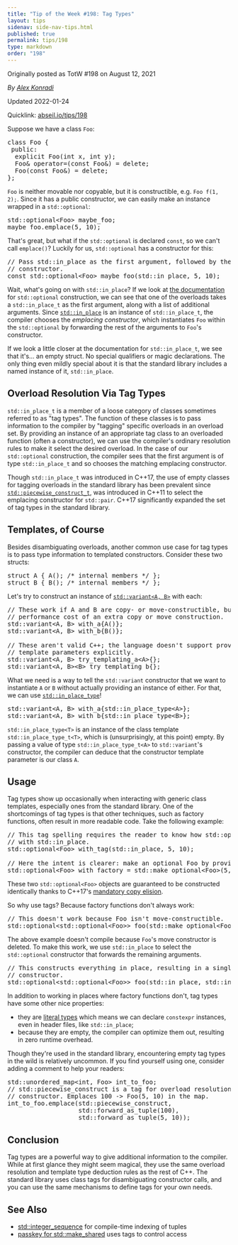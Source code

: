 ```yaml
---
title: "Tip of the Week #198: Tag Types"
layout: tips
sidenav: side-nav-tips.html
published: true
permalink: tips/198
type: markdown
order: "198"
---
```


Originally posted as TotW #198 on August 12, 2021

*By [Alex Konradi](mailto:akonradi@google.com)*

Updated 2022-01-24

Quicklink: [abseil.io/tips/198](https://abseil.io/tips/198)


Suppose we have a class `Foo`:

<pre class="prettyprint lang-cpp code">
class Foo {
 public:
  explicit Foo(int x, int y);
  Foo& operator=(const Foo&) = delete;
  Foo(const Foo&) = delete;
};
</pre>

`Foo` is neither movable nor copyable, but it is constructible, e.g. `Foo f(1,
2);`. Since it has a public constructor, we can easily make an instance wrapped
in a `std::optional`:

<pre class="prettyprint lang-cpp code">
std::optional&lt;Foo&gt; maybe_foo;
maybe_foo.emplace(5, 10);
</pre>

That's great, but what if the `std::optional` is declared `const`, so we can't
call `emplace()`? Luckily for us, `std::optional` has a constructor for this:

<pre class="prettyprint lang-cpp code">
// Pass std::in_place as the first argument, followed by the arguments for Foo's
// constructor.
const std::optional&lt;Foo&gt; maybe_foo(std::in_place, 5, 10);
</pre>

Wait, what's going on with `std::in_place`? If we look at
[the documentation](https://en.cppreference.com/w/cpp/utility/optional/optional)
for `std::optional` construction, we can see that one of the overloads takes a
`std::in_place_t` as the first argument, along with a list of additional
arguments. Since
[`std::in_place`](https://en.cppreference.com/w/cpp/utility/in_place) is an
instance of `std::in_place_t`, the compiler chooses the *emplacing constructor*,
which instantiates `Foo` within the `std::optional` by forwarding the rest of
the arguments to `Foo`'s constructor.

If we look a little closer at the documentation for `std::in_place_t`, we see
that it's... an empty struct. No special qualifiers or magic declarations. The
only thing even mildly special about it is that the standard library includes a
named instance of it, `std::in_place`.

## Overload Resolution Via Tag Types

`std::in_place_t` is a member of a loose category of classes sometimes referred
to as "tag types". The function of these classes is to pass information to the
compiler by "tagging" specific overloads in an overload set. By providing an
instance of an appropriate tag class to an overloaded function (often a
constructor), we can use the compiler's ordinary resolution rules to make it
select the desired overload. In the case of our `std::optional` construction,
the compiler sees that the first argument is of type `std::in_place_t` and so
chooses the matching emplacing constructor.

Though `std::in_place_t` was introduced in C++17, the use of empty classes for
tagging overloads in the standard library has been prevalent since
[`std::piecewise_construct_t`](https://en.cppreference.com/w/cpp/utility/piecewise_construct_t),
was introduced in C++11 to select the emplacing constructor for `std::pair`.
C++17 significantly expanded the set of tag types in the standard library.

## Templates, of Course

Besides disambiguating overloads, another common use case for tag types is to
pass type information to templated constructors. Consider these two structs:

<pre class="prettyprint lang-cpp code">
struct A { A(); /* internal members */ };
struct B { B(); /* internal members */ };
</pre>

Let's try to construct an instance of
[`std::variant<A, B>`](https://en.cppreference.com/w/cpp/utility/variant) with
each:

<pre class="prettyprint lang-cpp bad-code">
// These work if A and B are copy- or move-constructible, but incur the
// performance cost of an extra copy or move construction.
std::variant&lt;A, B&gt; with_a{A()};
std::variant&lt;A, B&gt; with_b{B()};

// These aren't valid C++; the language doesn't support providing constructor
// template parameters explicitly.
std::variant&lt;A, B&gt; try_templating_a&lt;A&gt;{};
std::variant&lt;A, B&gt;&lt;B&gt; try_templating_b{};
</pre>

What we need is a way to tell the `std::variant` constructor that we want to
instantiate `A` or `B` without actually providing an instance of either. For
that, we can use
[`std::in_place_type`](https://en.cppreference.com/w/cpp/utility/in_place)!

<pre class="prettyprint lang-cpp code">
std::variant&lt;A, B&gt; with_a{std::in_place_type&lt;A&gt;};
std::variant&lt;A, B&gt; with_b{std::in_place_type&lt;B&gt;};
</pre>

`std::in_place_type<T>` is an instance of the class template
`std::in_place_type_t<T>`, which is (unsurprisingly, at this point) empty. By
passing a value of type `std::in_place_type_t<A>` to `std::variant`'s
constructor, the compiler can deduce that the constructor template parameter is
our class `A`.

## Usage

Tag types show up occasionally when interacting with generic class templates,
especially ones from the standard library. One of the shortcomings of tag types
is that other techniques, such as factory functions, often result in more
readable code. Take the following example:

<pre class="prettyprint lang-cpp code">
// This tag spelling requires the reader to know how std::optional interacts
// with std::in_place.
std::optional&lt;Foo&gt; with_tag(std::in_place, 5, 10);

// Here the intent is clearer: make an optional Foo by providing these argments.
std::optional&lt;Foo&gt; with_factory = std::make_optional&lt;Foo&gt;(5, 10);
</pre>

These two `std::optional<Foo>` objects are guaranteed to be constructed
identically thanks to C++17's [mandatory copy elision](/tips/166).

So why use tags? Because factory functions don't always work:

<pre class="prettyprint lang-cpp bad-code">
// This doesn't work because Foo isn't move-constructible.
std::optional&lt;std::optional&lt;Foo&gt;&gt; foo(std::make_optional&lt;Foo&gt;(5, 10));
</pre>

The above example doesn't compile because `Foo`'s move constructor is deleted.
To make this work, we use `std::in_place` to select the `std::optional`
constructor that forwards the remaining arguments.

<pre class="prettyprint lang-cpp code">
// This constructs everything in place, resulting in a single call to Foo's
// constructor.
std::optional&lt;std::optional&lt;Foo&gt;&gt; foo(std::in_place, std::in_place, 5, 10);
</pre>

In addition to working in places where factory functions don't, tag types have
some other nice properties:

-   they are
    [literal types](https://en.cppreference.com/w/cpp/named_req/LiteralType)
    which means we can declare `constexpr` instances, even in header files, like
    `std::in_place`;
-   because they are empty, the compiler can optimize them out, resulting in
    zero runtime overhead.

Though they're used in the standard library, encountering empty tag types in the
wild is relatively uncommon. If you find yourself using one, consider adding a
comment to help your readers:

<pre class="prettyprint lang-cpp code">
std::unordered_map&lt;int, Foo&gt; int_to_foo;
// std::piecewise_construct is a tag for overload resolution of std::pair's
// constructor. Emplaces 100 -&gt; Foo(5, 10) in the map.
int_to_foo.emplace(std::piecewise_construct,
                   std::forward_as_tuple(100),
                   std::forward_as_tuple(5, 10));
</pre>

## Conclusion

Tag types are a powerful way to give additional information to the compiler.
While at first glance they might seem magical, they use the same overload
resolution and template type deduction rules as the rest of C++. The standard
library uses class tags for disambiguating constructor calls, and you can use
the same mechanisms to define tags for your own needs.

## See Also

-   [std::integer_sequence](https://en.cppreference.com/w/cpp/utility/integer_sequence)
    for compile-time indexing of tuples
-   [passkey for std::make_shared](/tips/134#what-about-stdshared-ptr) uses tags
    to control access
